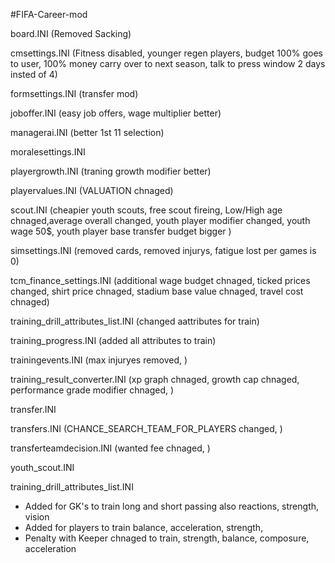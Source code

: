 #FIFA-Career-mod

board.INI (Removed Sacking)

cmsettings.INI (Fitness disabled, younger regen players, budget 100% goes to user, 100% money carry over to next season, talk to press window 2 days insted of 4)

formsettings.INI (transfer mod)

joboffer.INI (easy job offers, wage multiplier better)

managerai.INI (better 1st 11 selection)

moralesettings.INI

playergrowth.INI (traning growth modifier better)

playervalues.INI (VALUATION chnaged)

scout.INI (cheapier youth scouts, free scout fireing, Low/High age chnaged,average overall changed, youth player modifier changed, youth wage 50$, youth player base transfer budget bigger )

simsettings.INI (removed cards, removed injurys, fatigue lost per games is 0)

tcm_finance_settings.INI (additional wage budget chnaged, ticked prices changed, shirt price chnaged, stadium base value chnaged, travel cost chnaged)

training_drill_attributes_list.INI (changed aattributes for train)

training_progress.INI (added all attributes to train)

trainingevents.INI (max injuryes removed, )

training_result_converter.INI (xp graph chnaged, growth cap chnaged, performance grade modifier chnaged, )

transfer.INI

transfers.INI (CHANCE_SEARCH_TEAM_FOR_PLAYERS changed, )

transferteamdecision.INI (wanted fee chnaged, )

youth_scout.INI



training_drill_attributes_list.INI

- Added for GK's to train long and short passing also reactions, strength, vision
- Added for players to train balance, acceleration, strength, 
- Penalty with Keeper chnaged to train, strength, balance, composure, acceleration

